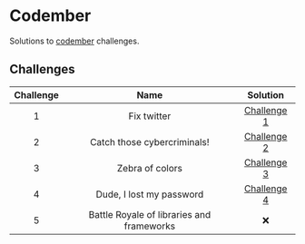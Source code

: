 # Codember

Solutions to [codember](https://codember.dev/) challenges.

## Challenges

| Challenge | Name                                         | Solution                                  |
|:---------:|:--------------------------------------------:|:-----------------------------------------:|
| 1         | Fix twitter                                  | [Challenge 1](./challenge1/challenge1.js) |
| 2         | Catch those cybercriminals!                  | [Challenge 2](./challenge2/challenge2.js) |
| 3         | Zebra of colors                              | [Challenge 3](./challenge3/challenge3.js) |
| 4         | Dude, I lost my password                     | [Challenge 4](./challenge4/challenge4.js) |
| 5         | Battle Royale of libraries and frameworks    | ❌ |

